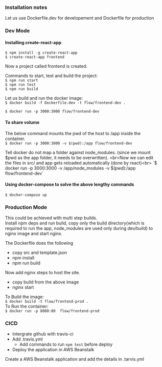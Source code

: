 ### Installation notes
Let us use Dockerfile.dev for developement and Dockerfile for production

### Dev Mode
#### Installing create-react-app
`$ npm install -g create-react-app`<br>
`$ create-react-app frontend`

Now a project called frontend is created.

Commands to start, test and build the project: <br>
`$ npm run start`<br>
`$ npm run test`<br>
`$ npm run build`<br>

Let us build and run the docker image:<br>
`$ docker build -f Dockerfile.dev -t flow/frontend-dev .`

`$ docker run -p 3000:3000 flow/frontend-dev`

#### To share volume
The below command mounts the pwd of the host to /app inside the container.<br>
`$ docker run -p 3000:3000 -v $(pwd):/app flow/frontend-dev`

Tell docker do not map a folder against node_modules. (since we mount $pwd as the app folder, it needs to be overwritten).
<br>Now we can edit the files in src/ and app gets reloaded automatically (done by react)<br>
`$ docker run -p 3000:3000 -v /app/node_modules -v $(pwd):/app flow/frontend-dev`

#### Using docker-compose to solve the above lengthy commands
`$ docker-compose up`

### Production Mode
This could be achieved with multi step builds.<br>
Install npm deps and run build, copy only the build directory(which is required to run the app, node_modules are used only during dev/build)
to nginx image and start nginx.<br>

The Dockerfile does the following

* copy src and template.json
* npm install
* npm run build

Now add nginx steps to host the site.

* copy build from the above image
* nginx start


To Build the image:<br>
`$ docker build -t flow/frontend-prod .`
<br>To Run the container:<br>
`$ docker run -p 8080:80  flow/frontend-prod`

### CICD
* Intergrate github with travis-ci
* Add .travis.yml
    * Add commands to run  `npm test` before deploy
* Deploy the application in AWS Beanstalk

Create a AWS Beanstalk application and add the details in .tarvis.yml